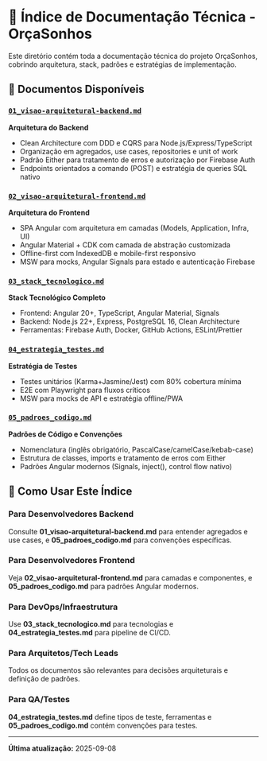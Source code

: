 # 🔧 Índice de Documentação Técnica - OrçaSonhos

Este diretório contém toda a documentação técnica do projeto OrçaSonhos, cobrindo arquitetura, stack, padrões e estratégias de implementação.

## 📁 Documentos Disponíveis

### [`01_visao-arquitetural-backend.md`](./01_visao-arquitetural-backend.md)
**Arquitetura do Backend**
- Clean Architecture com DDD e CQRS para Node.js/Express/TypeScript
- Organização em agregados, use cases, repositories e unit of work
- Padrão Either para tratamento de erros e autorização por Firebase Auth
- Endpoints orientados a comando (POST) e estratégia de queries SQL nativo

### [`02_visao-arquitetural-frontend.md`](./02_visao-arquitetural-frontend.md) 
**Arquitetura do Frontend**
- SPA Angular com arquitetura em camadas (Models, Application, Infra, UI)
- Angular Material + CDK com camada de abstração customizada
- Offline-first com IndexedDB e mobile-first responsivo
- MSW para mocks, Angular Signals para estado e autenticação Firebase

### [`03_stack_tecnologico.md`](./03_stack_tecnologico.md)
**Stack Tecnológico Completo**
- Frontend: Angular 20+, TypeScript, Angular Material, Signals
- Backend: Node.js 22+, Express, PostgreSQL 16, Clean Architecture
- Ferramentas: Firebase Auth, Docker, GitHub Actions, ESLint/Prettier

### [`04_estrategia_testes.md`](./04_estrategia_testes.md)
**Estratégia de Testes**
- Testes unitários (Karma+Jasmine/Jest) com 80% cobertura mínima
- E2E com Playwright para fluxos críticos
- MSW para mocks de API e estratégia offline/PWA

### [`05_padroes_codigo.md`](./05_padroes_codigo.md)
**Padrões de Código e Convenções**
- Nomenclatura (inglês obrigatório, PascalCase/camelCase/kebab-case)
- Estrutura de classes, imports e tratamento de erros com Either
- Padrões Angular modernos (Signals, inject(), control flow nativo)

## 🎯 Como Usar Este Índice

### Para Desenvolvedores Backend
Consulte **01_visao-arquitetural-backend.md** para entender agregados e use cases, e **05_padroes_codigo.md** para convenções específicas.

### Para Desenvolvedores Frontend  
Veja **02_visao-arquitetural-frontend.md** para camadas e componentes, e **05_padroes_codigo.md** para padrões Angular modernos.

### Para DevOps/Infraestrutura
Use **03_stack_tecnologico.md** para tecnologias e **04_estrategia_testes.md** para pipeline de CI/CD.

### Para Arquitetos/Tech Leads
Todos os documentos são relevantes para decisões arquiteturais e definição de padrões.

### Para QA/Testes
**04_estrategia_testes.md** define tipos de teste, ferramentas e **05_padroes_codigo.md** contém convenções para testes.

---

**Última atualização:** 2025-09-08